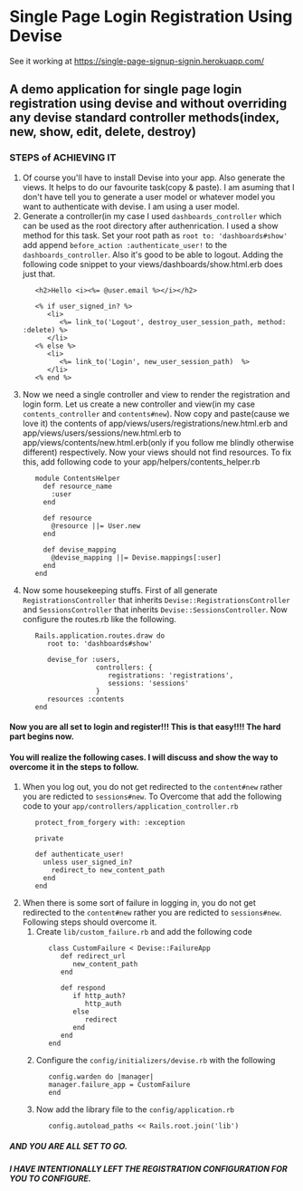 # Single Page Login Registration Using Devise
See it working at https://single-page-signup-signin.herokuapp.com/

## A demo application for single page login registration using devise and without overriding any devise standard controller methods(index, new, show, edit, delete, destroy)

### STEPS of ACHIEVING IT
1. Of course you'll have to install Devise into your app. Also generate the views. It helps to do our favourite task(copy & paste). I am asuming that I don't have tell you to generate a user model or whatever model you want to authenticate with devise. I am using a user model.
1. Generate a controller(in my case I used `dashboards_controller` which can be used as the root directory after authenrication. I used a show method for this task. Set your root path as `root to: 'dashboards#show'` add append `before_action :authenticate_user!` to the `dashboards_controller`. Also it's good to be able to logout. Adding the following code snippet to your views/dashboards/show.html.erb does just that.
   ```
      <h2>Hello <i><%= @user.email %></i></h2>

      <% if user_signed_in? %>
         <li>
            <%= link_to('Logout', destroy_user_session_path, method: :delete) %>
         </li>
      <% else %>
         <li>
            <%= link_to('Login', new_user_session_path)  %>
         </li>
      <% end %>
   ```
1. Now we need a single controller and view to render the registration and login form. Let us create a new controller and view(in my case `contents_controller` and `contents#new`). Now copy and paste(cause we love it) the contents of app/views/users/registrations/new.html.erb and app/views/users/sessions/new.html.erb to app/views/contents/new.html.erb(only if you follow me blindly otherwise different) respectively. Now your views should not find resources. To fix this, add following code to your app/helpers/contents_helper.rb
   ```
      module ContentsHelper
        def resource_name
          :user
        end

        def resource
          @resource ||= User.new
        end

        def devise_mapping
          @devise_mapping ||= Devise.mappings[:user]
        end
      end
   ```
1. Now some housekeeping stuffs. First of all generate `RegistrationsController` that inherits `Devise::RegistrationsController` and `SessionsController` that inherits `Devise::SessionsController`. Now configure the routes.rb like the following.
   ```
      Rails.application.routes.draw do
         root to: 'dashboards#show'

         devise_for :users,
                     controllers: {
                        registrations: 'registrations',
                        sessions: 'sessions'
                     }
         resources :contents
      end
   ```
#### Now you are all set to login and register!!! This is that easy!!!! The hard part begins now.
#### You will realize the following cases. I will discuss and show the way to overcome it in the steps to follow.

1. When you log out, you do not get redirected to the `content#new` rather you are redicted to `sessions#new`. To Overcome that add the following code to your `app/controllers/application_controller.rb`
   ```
      protect_from_forgery with: :exception

      private

      def authenticate_user!
        unless user_signed_in?
          redirect_to new_content_path
        end
      end
   ```
1. When there is some sort of failure in logging in, you do not get redirected to the `content#new` rather you are redicted to `sessions#new`. Following steps should overcome it.
   1. Create `lib/custom_failure.rb` and add the following code
      ```
         class CustomFailure < Devise::FailureApp
            def redirect_url
               new_content_path
            end

            def respond
               if http_auth?
                  http_auth
               else
                  redirect
               end
            end
         end
      ```
   1. Configure the `config/initializers/devise.rb` with the following
      ```
         config.warden do |manager|
         manager.failure_app = CustomFailure
         end
      ```
   1. Now add the library file to the `config/application.rb`
      ```
         config.autoload_paths << Rails.root.join('lib')
      ```
##### AND YOU ARE ALL SET TO GO.
##### I HAVE INTENTIONALLY LEFT THE REGISTRATION CONFIGURATION FOR YOU TO CONFIGURE.
